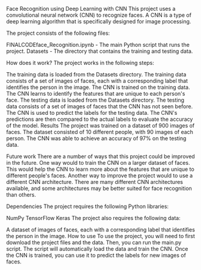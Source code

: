 Face Recognition using Deep Learning with CNN
This project uses a convolutional neural network (CNN) to recognize faces. A CNN is a type of deep learning algorithm that is specifically designed for image processing.

The project consists of the following files:

FINALCODEface_Recognition.ipynb - The main Python script that runs the project.
Datasets - The directory that contains the training and testing data.

How does it work?
The project works in the following steps:

The training data is loaded from the Datasets directory. The training data consists of a set of images of faces, each with a corresponding label that identifies the person in the image.
The CNN is trained on the training data. The CNN learns to identify the features that are unique to each person's face.
The testing data is loaded from the Datasets directory. The testing data consists of a set of images of faces that the CNN has not seen before.
The CNN is used to predict the labels for the testing data. The CNN's predictions are then compared to the actual labels to evaluate the accuracy of the model.
Results
The project was trained on a dataset of 900 images of faces. The dataset consisted of 10 different people, with 90 images of each person. The CNN was able to achieve an accuracy of 97% on the testing data.

Future work
There are a number of ways that this project could be improved in the future. One way would to train the CNN on a larger dataset of faces. This would help the CNN to learn more about the features that are unique to different people's faces. Another way to improve the project would to use a different CNN architecture. There are many different CNN architectures available, and some architectures may be better suited for face recognition than others.

Dependencies
The project requires the following Python libraries:

NumPy
TensorFlow
Keras
The project also requires the following data:

A dataset of images of faces, each with a corresponding label that identifies the person in the image.
How to use
To use the project, you will need to first download the project files and the data. Then, you can run the main.py script. The script will automatically load the data and train the CNN. Once the CNN is trained, you can use it to predict the labels for new images of faces.